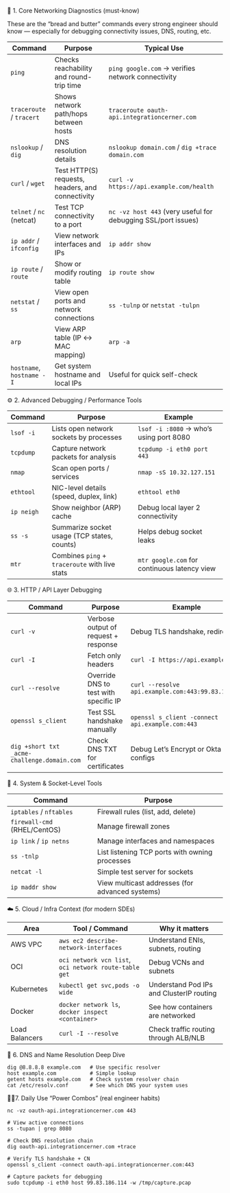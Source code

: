 🧭 1. Core Networking Diagnostics (must-know)

These are the “bread and butter” commands every strong engineer should know — especially for debugging connectivity issues, DNS, routing, etc.

| Command                   | Purpose                                          | Typical Use                                                   |
| ------------------------- | ------------------------------------------------ | ------------------------------------------------------------- |
| `ping`                    | Checks reachability and round-trip time          | `ping google.com` → verifies network connectivity             |
| `traceroute` / `tracert`  | Shows network path/hops between hosts            | `traceroute oauth-api.integrationcerner.com`                  |
| `nslookup` / `dig`        | DNS resolution details                           | `nslookup domain.com` / `dig +trace domain.com`               |
| `curl` / `wget`           | Test HTTP(S) requests, headers, and connectivity | `curl -v https://api.example.com/health`                      |
| `telnet` / `nc` (netcat)  | Test TCP connectivity to a port                  | `nc -vz host 443` (very useful for debugging SSL/port issues) |
| `ip addr` / `ifconfig`    | View network interfaces and IPs                  | `ip addr show`                                                |
| `ip route` / `route`      | Show or modify routing table                     | `ip route show`                                               |
| `netstat` / `ss`          | View open ports and network connections          | `ss -tulnp` or `netstat -tulpn`                               |
| `arp`                     | View ARP table (IP ↔ MAC mapping)                | `arp -a`                                                      |
| `hostname`, `hostname -I` | Get system hostname and local IPs                | Useful for quick self-check                                   |

⚙️ 2. Advanced Debugging / Performance Tools

| Command    | Purpose                                        | Example                                      |
| ---------- | ---------------------------------------------- | -------------------------------------------- |
| `lsof -i`  | Lists open network sockets by processes        | `lsof -i :8080` → who’s using port 8080      |
| `tcpdump`  | Capture network packets for analysis           | `tcpdump -i eth0 port 443`                   |
| `nmap`     | Scan open ports / services                     | `nmap -sS 10.32.127.151`                     |
| `ethtool`  | NIC-level details (speed, duplex, link)        | `ethtool eth0`                               |
| `ip neigh` | Show neighbor (ARP) cache                      | Debug local layer 2 connectivity             |
| `ss -s`    | Summarize socket usage (TCP states, counts)    | Helps debug socket leaks                     |
| `mtr`      | Combines `ping` + `traceroute` with live stats | `mtr google.com` for continuous latency view |

🌐 3. HTTP / API Layer Debugging

| Command                                     | Purpose                               | Example                                           |
| ------------------------------------------- | ------------------------------------- | ------------------------------------------------- |
| `curl -v`                                   | Verbose output of request + response  | Debug TLS handshake, redirects                    |
| `curl -I`                                   | Fetch only headers                    | `curl -I https://api.example.com`                 |
| `curl --resolve`                            | Override DNS to test with specific IP | `curl --resolve api.example.com:443:99.83.195.72` |
| `openssl s_client`                          | Test SSL handshake manually           | `openssl s_client -connect api.example.com:443`   |
| `dig +short txt _acme-challenge.domain.com` | Check DNS TXT for certificates        | Debug Let’s Encrypt or Okta configs               |

🧰 4. System & Socket-Level Tools

| Command                      | Purpose                                         |
| ---------------------------- | ----------------------------------------------- |
| `iptables` / `nftables`      | Firewall rules (list, add, delete)              |
| `firewall-cmd` (RHEL/CentOS) | Manage firewall zones                           |
| `ip link` / `ip netns`       | Manage interfaces and namespaces                |
| `ss -tnlp`                   | List listening TCP ports with owning processes  |
| `netcat -l`                  | Simple test server for sockets                  |
| `ip maddr show`              | View multicast addresses (for advanced systems) |

☁️ 5. Cloud / Infra Context (for modern SDEs)

| Area           | Tool / Command                                        | Why it matters                           |
| -------------- | ----------------------------------------------------- | ---------------------------------------- |
| AWS VPC        | `aws ec2 describe-network-interfaces`                 | Understand ENIs, subnets, routing        |
| OCI            | `oci network vcn list`, `oci network route-table get` | Debug VCNs and subnets                   |
| Kubernetes     | `kubectl get svc,pods -o wide`                        | Understand Pod IPs and ClusterIP routing |
| Docker         | `docker network ls`, `docker inspect <container>`     | See how containers are networked         |
| Load Balancers | `curl -I --resolve`                                   | Check traffic routing through ALB/NLB    |

📡 6. DNS and Name Resolution Deep Dive

```dig +trace example.com     # Full resolution chain
dig @8.8.8.8 example.com   # Use specific resolver
host example.com           # Simple lookup
getent hosts example.com   # Check system resolver chain
cat /etc/resolv.conf       # See which DNS your system uses 
``` 

🧑‍💻7. Daily Use “Power Combos” (real engineer habits)

```# Check if port is open
nc -vz oauth-api.integrationcerner.com 443

# View active connections
ss -tupan | grep 8080

# Check DNS resolution chain
dig oauth-api.integrationcerner.com +trace

# Verify TLS handshake + CN
openssl s_client -connect oauth-api.integrationcerner.com:443

# Capture packets for debugging
sudo tcpdump -i eth0 host 99.83.186.114 -w /tmp/capture.pcap
```

